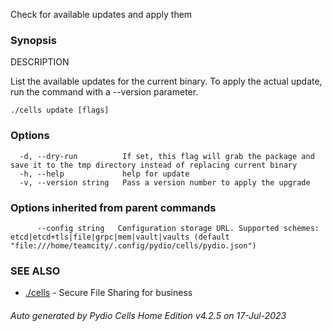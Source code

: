 Check for available updates and apply them

### Synopsis


DESCRIPTION

  List the available updates for the current binary.
  To apply the actual update, run the command with a --version parameter.


```
./cells update [flags]
```

### Options

```
  -d, --dry-run          If set, this flag will grab the package and save it to the tmp directory instead of replacing current binary
  -h, --help             help for update
  -v, --version string   Pass a version number to apply the upgrade
```

### Options inherited from parent commands

```
      --config string   Configuration storage URL. Supported schemes: etcd|etcd+tls|file|grpc|mem|vault|vaults (default "file:///home/teamcity/.config/pydio/cells/pydio.json")
```

### SEE ALSO

* [./cells](./cells)	 - Secure File Sharing for business

###### Auto generated by Pydio Cells Home Edition v4.2.5 on 17-Jul-2023

